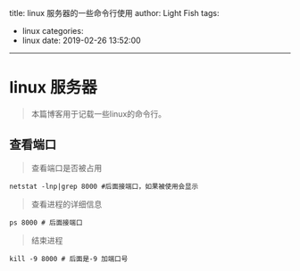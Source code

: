 title: linux 服务器的一些命令行使用
author: Light Fish
tags:
  - linux
categories:
  - linux
date: 2019-02-26 13:52:00
---
# linux 服务器

>本篇博客用于记载一些linux的命令行。

<!-- more -->

## 查看端口

>查看端口是否被占用

```
netstat -lnp|grep 8000 #后面接端口，如果被使用会显示
```

>查看进程的详细信息

```
ps 8000 # 后面接端口
```

>结束进程

```
kill -9 8000 # 后面是-9 加端口号
```